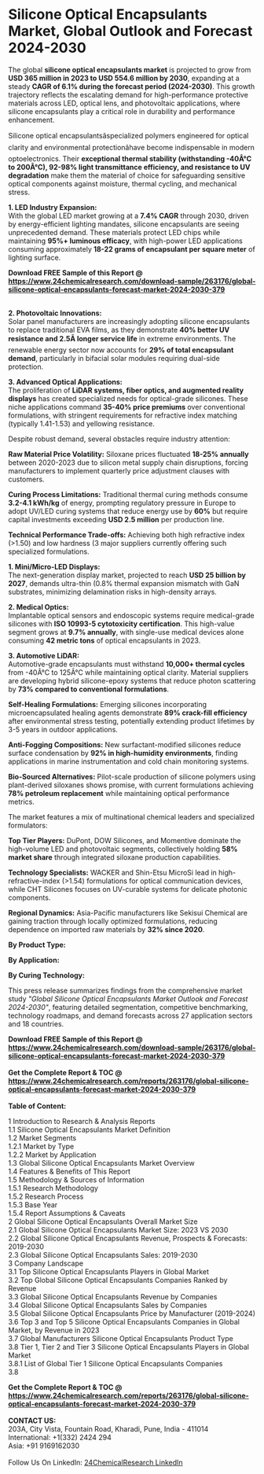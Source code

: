 <h1>Silicone Optical Encapsulants Market, Global Outlook and Forecast 2024-2030</h1><p>The global <strong>silicone optical encapsulants market</strong> is projected to grow from <strong>USD 365 million in 2023 to USD 554.6 million by 2030</strong>, expanding at a steady <strong>CAGR of 6.1% during the forecast period (2024-2030)</strong>. This growth trajectory reflects the escalating demand for high-performance protective materials across LED, optical lens, and photovoltaic applications, where silicone encapsulants play a critical role in durability and performance enhancement.</p><p>Silicone optical encapsulantsâspecialized polymers engineered for optical clarity and environmental protectionâhave become indispensable in modern optoelectronics. Their <strong>exceptional thermal stability (withstanding -40Â°C to 200Â°C), 92-98% light transmittance efficiency, and resistance to UV degradation</strong> make them the material of choice for safeguarding sensitive optical components against moisture, thermal cycling, and mechanical stress.</p><p><strong>1. LED Industry Expansion:</strong><br>
With the global LED market growing at a <strong>7.4% CAGR</strong> through 2030, driven by energy-efficient lighting mandates, silicone encapsulants are seeing unprecedented demand. These materials protect LED chips while maintaining <strong>95%+ luminous efficacy</strong>, with high-power LED applications consuming approximately <strong>18-22 grams of encapsulant per square meter</strong> of lighting surface.</p><div><b>Download FREE Sample of this Report @ 
            <a href="https://www.24chemicalresearch.com/download-sample/263176/global-silicone-optical-encapsulants-forecast-market-2024-2030-379">
            https://www.24chemicalresearch.com/download-sample/263176/global-silicone-optical-encapsulants-forecast-market-2024-2030-379</a></b></div><br><p><strong>2. Photovoltaic Innovations:</strong><br>
Solar panel manufacturers are increasingly adopting silicone encapsulants to replace traditional EVA films, as they demonstrate <strong>40% better UV resistance and 2.5Ã longer service life</strong> in extreme environments. The renewable energy sector now accounts for <strong>29% of total encapsulant demand</strong>, particularly in bifacial solar modules requiring dual-side protection.</p><p><strong>3. Advanced Optical Applications:</strong><br>
The proliferation of <strong>LiDAR systems, fiber optics, and augmented reality displays</strong> has created specialized needs for optical-grade silicones. These niche applications command <strong>35-40% price premiums</strong> over conventional formulations, with stringent requirements for refractive index matching (typically 1.41-1.53) and yellowing resistance.</p><p>Despite robust demand, several obstacles require industry attention:</p><p><strong>Raw Material Price Volatility:</strong> Siloxane prices fluctuated <strong>18-25% annually</strong> between 2020-2023 due to silicon metal supply chain disruptions, forcing manufacturers to implement quarterly price adjustment clauses with customers.</p><p><strong>Curing Process Limitations:</strong> Traditional thermal curing methods consume <strong>3.2-4.1 kWh/kg</strong> of energy, prompting regulatory pressure in Europe to adopt UV/LED curing systems that reduce energy use by <strong>60%</strong> but require capital investments exceeding <strong>USD 2.5 million</strong> per production line.</p><p><strong>Technical Performance Trade-offs:</strong> Achieving both high refractive index (&gt;1.50) and low hardness (3 major suppliers currently offering such specialized formulations.</p><p><strong>1. Mini/Micro-LED Displays:</strong><br>
The next-generation display market, projected to reach <strong>USD 25 billion by 2027</strong>, demands ultra-thin (0.8% thermal expansion mismatch with GaN substrates, minimizing delamination risks in high-density arrays.</p><p><strong>2. Medical Optics:</strong><br>
Implantable optical sensors and endoscopic systems require medical-grade silicones with <strong>ISO 10993-5 cytotoxicity certification</strong>. This high-value segment grows at <strong>9.7% annually</strong>, with single-use medical devices alone consuming <strong>42 metric tons</strong> of optical encapsulants in 2023.</p><p><strong>3. Automotive LiDAR:</strong><br>
Automotive-grade encapsulants must withstand <strong>10,000+ thermal cycles</strong> from -40Â°C to 125Â°C while maintaining optical clarity. Material suppliers are developing hybrid silicone-epoxy systems that reduce photon scattering by <strong>73% compared to conventional formulations</strong>.</p><p><strong>Self-Healing Formulations:</strong> Emerging silicones incorporating microencapsulated healing agents demonstrate <strong>89% crack-fill efficiency</strong> after environmental stress testing, potentially extending product lifetimes by 3-5 years in outdoor applications.</p><p><strong>Anti-Fogging Compositions:</strong> New surfactant-modified silicones reduce surface condensation by <strong>92% in high-humidity environments</strong>, finding applications in marine instrumentation and cold chain monitoring systems.</p><p><strong>Bio-Sourced Alternatives:</strong> Pilot-scale production of silicone polymers using plant-derived siloxanes shows promise, with current formulations achieving <strong>78% petroleum replacement</strong> while maintaining optical performance metrics.</p><p>The market features a mix of multinational chemical leaders and specialized formulators:</p><p><strong>Top Tier Players:</strong> DuPont, DOW Silicones, and Momentive dominate the high-volume LED and photovoltaic segments, collectively holding <strong>58% market share</strong> through integrated siloxane production capabilities.</p><p><strong>Technology Specialists:</strong> WACKER and Shin-Etsu MicroSi lead in high-refractive-index (&gt;1.54) formulations for optical communication devices, while CHT Silicones focuses on UV-curable systems for delicate photonic components.</p><p><strong>Regional Dynamics:</strong> Asia-Pacific manufacturers like Sekisui Chemical are gaining traction through locally optimized formulations, reducing dependence on imported raw materials by <strong>32% since 2020</strong>.</p><p><strong>By Product Type:</strong></p><p><strong>By Application:</strong></p><p><strong>By Curing Technology:</strong></p><p>This press release summarizes findings from the comprehensive market study <em>"Global Silicone Optical Encapsulants Market Outlook and Forecast 2024-2030"</em>, featuring detailed segmentation, competitive benchmarking, technology roadmaps, and demand forecasts across 27 application sectors and 18 countries.</p><div><b>Download FREE Sample of this Report @ 
            <a href="https://www.24chemicalresearch.com/download-sample/263176/global-silicone-optical-encapsulants-forecast-market-2024-2030-379">
            https://www.24chemicalresearch.com/download-sample/263176/global-silicone-optical-encapsulants-forecast-market-2024-2030-379</a></b></div><br><div><b>Get the Complete Report & TOC @ 
            <a href="https://www.24chemicalresearch.com/reports/263176/global-silicone-optical-encapsulants-forecast-market-2024-2030-379">
            https://www.24chemicalresearch.com/reports/263176/global-silicone-optical-encapsulants-forecast-market-2024-2030-379</a></b></div><br>
            <b>Table of Content:</b><p>1 Introduction to Research & Analysis Reports<br />
    1.1 Silicone Optical Encapsulants Market Definition<br />
    1.2 Market Segments<br />
        1.2.1 Market by Type<br />
        1.2.2 Market by Application<br />
    1.3 Global Silicone Optical Encapsulants Market Overview<br />
    1.4 Features & Benefits of This Report<br />
    1.5 Methodology & Sources of Information<br />
        1.5.1 Research Methodology<br />
        1.5.2 Research Process<br />
        1.5.3 Base Year<br />
        1.5.4 Report Assumptions & Caveats<br />
2 Global Silicone Optical Encapsulants Overall Market Size<br />
    2.1 Global Silicone Optical Encapsulants Market Size: 2023 VS 2030<br />
    2.2 Global Silicone Optical Encapsulants Revenue, Prospects & Forecasts: 2019-2030<br />
    2.3 Global Silicone Optical Encapsulants Sales: 2019-2030<br />
3 Company Landscape<br />
    3.1 Top Silicone Optical Encapsulants Players in Global Market<br />
    3.2 Top Global Silicone Optical Encapsulants Companies Ranked by Revenue<br />
    3.3 Global Silicone Optical Encapsulants Revenue by Companies<br />
    3.4 Global Silicone Optical Encapsulants Sales by Companies<br />
    3.5 Global Silicone Optical Encapsulants Price by Manufacturer (2019-2024)<br />
    3.6 Top 3 and Top 5 Silicone Optical Encapsulants Companies in Global Market, by Revenue in 2023<br />
    3.7 Global Manufacturers Silicone Optical Encapsulants Product Type<br />
    3.8 Tier 1, Tier 2 and Tier 3 Silicone Optical Encapsulants Players in Global Market<br />
        3.8.1 List of Global Tier 1 Silicone Optical Encapsulants Companies<br />
        3.8</p><div><b>Get the Complete Report & TOC @ 
            <a href="https://www.24chemicalresearch.com/reports/263176/global-silicone-optical-encapsulants-forecast-market-2024-2030-379">
            https://www.24chemicalresearch.com/reports/263176/global-silicone-optical-encapsulants-forecast-market-2024-2030-379</a></b></div><br><b>CONTACT US:</b><br>
            203A, City Vista, Fountain Road, Kharadi, Pune, India - 411014<br>
            International: +1(332) 2424 294<br>
            Asia: +91 9169162030 <br><br>
            Follow Us On LinkedIn: <a href="https://www.linkedin.com/company/24chemicalresearch/">24ChemicalResearch LinkedIn</a>